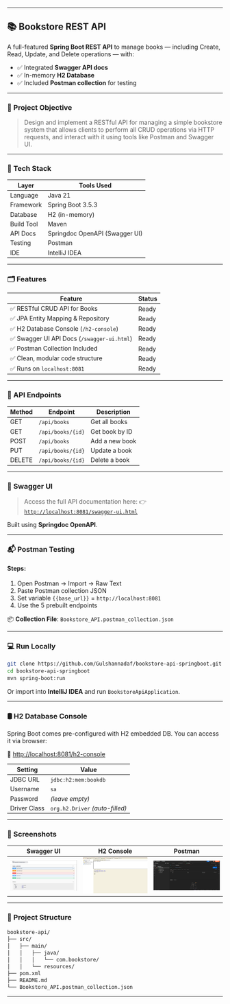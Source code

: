 
---

## 📚 Bookstore REST API

A full-featured **Spring Boot REST API** to manage books — including Create, Read, Update, and Delete operations — with:

* ✅ Integrated **Swagger API docs**
* ✅ In-memory **H2 Database**
* ✅ Included **Postman collection** for testing

---

### 🎯 Project Objective

> Design and implement a RESTful API for managing a simple bookstore system that allows clients to perform all CRUD operations via HTTP requests, and interact with it using tools like Postman and Swagger UI.

---

### 🧰 Tech Stack

| Layer      | Tools Used                     |
| ---------- | ------------------------------ |
| Language   | Java 21                        |
| Framework  | Spring Boot 3.5.3              |
| Database   | H2 (in-memory)                 |
| Build Tool | Maven                          |
| API Docs   | Springdoc OpenAPI (Swagger UI) |
| Testing    | Postman                        |
| IDE        | IntelliJ IDEA                  |

---

### 🗂️ Features

| Feature                                    | Status |
| ------------------------------------------ | ------ |
| ✅ RESTful CRUD API for Books               | Ready  |
| ✅ JPA Entity Mapping & Repository          | Ready  |
| ✅ H2 Database Console (`/h2-console`)      | Ready  |
| ✅ Swagger UI API Docs (`/swagger-ui.html`) | Ready  |
| ✅ Postman Collection Included              | Ready  |
| ✅ Clean, modular code structure            | Ready  |
| ✅ Runs on `localhost:8081`                 | Ready  |

---

### 📍 API Endpoints

| Method | Endpoint          | Description    |
| ------ | ----------------- | -------------- |
| GET    | `/api/books`      | Get all books  |
| GET    | `/api/books/{id}` | Get book by ID |
| POST   | `/api/books`      | Add a new book |
| PUT    | `/api/books/{id}` | Update a book  |
| DELETE | `/api/books/{id}` | Delete a book  |

---

### 🔗 Swagger UI

> Access the full API documentation here:
> 👉 [`http://localhost:8081/swagger-ui.html`](http://localhost:8081/swagger-ui.html)

Built using **Springdoc OpenAPI**.

---

### 📬 Postman Testing

#### Steps:

1. Open Postman → Import → Raw Text
2. Paste Postman collection JSON
3. Set variable `{{base_url}}` = `http://localhost:8081`
4. Use the 5 prebuilt endpoints

📦 **Collection File**: `Bookstore_API.postman_collection.json`

---

### 💻 Run Locally

```bash
git clone https://github.com/Gulshannadaf/bookstore-api-springboot.git
cd bookstore-api-springboot
mvn spring-boot:run
```

Or import into **IntelliJ IDEA** and run `BookstoreApiApplication`.

---

### 🛢️ H2 Database Console

Spring Boot comes pre-configured with H2 embedded DB.
You can access it via browser:

🔗 [http://localhost:8081/h2-console](http://localhost:8081/h2-console)

| Setting      | Value                           |
| ------------ | ------------------------------- |
| JDBC URL     | `jdbc:h2:mem:bookdb`            |
| Username     | `sa`                            |
| Password     | *(leave empty)*                 |
| Driver Class | `org.h2.Driver` *(auto-filled)* |

---

### 📸 Screenshots

| Swagger UI                          | H2 Console                       | Postman                             |
| ----------------------------------- | -------------------------------- | ----------------------------------- |
| ![Swagger](screenshots/Swagger.png) | ![H2](screenshots/H2console.png) | ![Postman](screenshots/Postman.png) |

---

### 📁 Project Structure

```
bookstore-api/
├── src/
│   ├── main/
│   │   ├── java/
│   │   │   └── com.bookstore/
│   │   └── resources/
├── pom.xml
├── README.md
└── Bookstore_API.postman_collection.json
```

---

